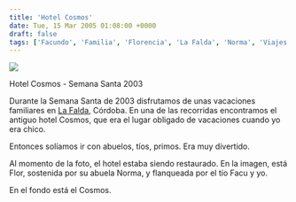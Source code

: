 ```yaml
---
title: 'Hotel Cosmos'
date: Tue, 15 Mar 2005 01:08:00 +0000
draft: false
tags: ['Facundo', 'Familia', 'Florencia', 'La Falda', 'Norma', 'Viajes']
---
```


[![](http://photos1.blogger.com/img/121/3009/400/manu311.jpg)](http://photos1.blogger.com/img/121/3009/640/manu311.jpg) 

Hotel Cosmos - Semana Santa 2003 

Durante la Semana Santa de 2003 disfrutamos de unas vacaciones familiares en [La Falda](http://es.wikipedia.org/wiki/La_Falda), 
Córdoba. En una de las recorridas encontramos el antiguo hotel Cosmos, que era el 
lugar obligado de vacaciones cuando yo era chico. 

Entonces solíamos ir con abuelos, tíos, primos. Era muy divertido. 

Al momento de la foto, el hotel estaba siendo restaurado. En la imagen, está 
Flor, sostenida por su abuela Norma, y flanqueada por el tío Facu y yo. 

En el fondo está el Cosmos.
